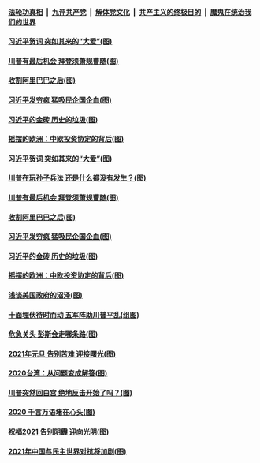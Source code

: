 

####  [法轮功真相](../../../../basic/blob/master/README.md?t=01050431) &nbsp;|&nbsp; [九评共产党](../../../../9ping.md/blob/master/README.md?t=01050431) &nbsp;|&nbsp; [解体党文化](../../../../jtdwh.md/blob/master/README.md?t=01050431)  &nbsp;|&nbsp; [共产主义的终极目的](../../../../gczydzjmd.md/blob/master/README.md?t=01050431) &nbsp;|&nbsp; [魔鬼在统治我们的世界](../../../../mgztzwmdsj.md/blob/master/README.md?t=01050431) 

#### [习近平贺词 突如其来的“大爱”(图)](../pages/p4/957996.md?t=01050431) 

#### [川普有最后机会 拜登须萧规曹随(图)](../pages/p4/957962.md?t=01050431) 

#### [收割阿里巴巴之后(图)](../pages/p4/957956.md?t=01050431) 

#### [习近平发穷疯 猛吸民企国企血(图)](../pages/p4/957946.md?t=01050431) 

#### [习近平的金砖 历史的垃圾(图)](../pages/p4/957945.md?t=01050431) 

#### [摇摆的欧洲：中欧投资协定的背后(图)](../pages/p4/957944.md?t=01050431) 



#### [习近平贺词 突如其来的“大爱”(图)](../pages/p4/957996.md?t=01050431) 

#### [川普在玩孙子兵法 还是什么都没有发生？(图)](../pages/p4/957965.md?t=01050431) 

#### [川普有最后机会 拜登须萧规曹随(图)](../pages/p4/957962.md?t=01050431) 

#### [收割阿里巴巴之后(图)](../pages/p4/957956.md?t=01050431) 

#### [习近平发穷疯 猛吸民企国企血(图)](../pages/p4/957946.md?t=01050431) 

#### [习近平的金砖 历史的垃圾(图)](../pages/p4/957945.md?t=01050431) 

#### [摇摆的欧洲：中欧投资协定的背后(图)](../pages/p4/957944.md?t=01050431) 

#### [浅谈美国政府的沼泽(图)](../pages/p4/957904.md?t=01050431) 


#### [十面埋伏待时而动 五军阵助川普平乱(组图)](../pages/p4/955722.md?t=01050431) 

#### [危急关头 彭斯会走哪条路(图)](../pages/p4/957880.md?t=01050431) 

#### [2021年元旦 告别苦难 迎接曙光(图)](../pages/p4/957841.md?t=01050431) 

#### [2020台湾：从问题变成解答(图)](../pages/p4/957860.md?t=01050431) 

#### [川普突然回白宫 绝地反击开始了吗？(图)](../pages/p4/957862.md?t=01050431) 


#### [2020 千言万语堵在心头(图)](../pages/p4/957780.md?t=01050431) 

#### [祝福2021 告别阴霾 迎向光明(图)](../pages/p4/957785.md?t=01050431) 

#### [2021年中国与民主世界对抗将加剧(图)](../pages/p4/957779.md?t=01050431) 

